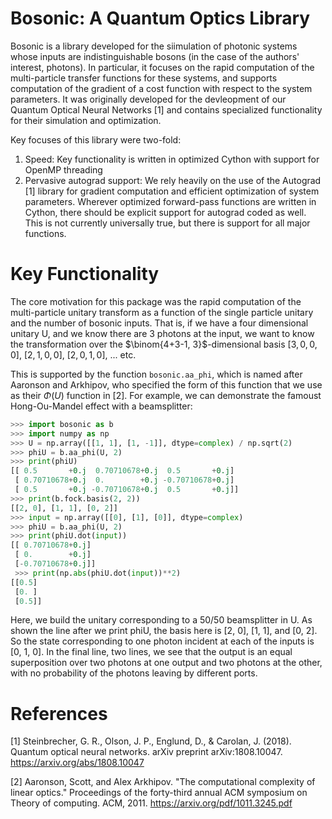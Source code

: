 # Bosonic: A Quantum Optics Library

Bosonic is a library developed for the siimulation of photonic systems whose
inputs are indistinguishable bosons (in the case of the authors' interest,
photons). In particular, it focuses on the rapid computation of the
multi-particle transfer functions for these systems, and supports computation
of the gradient of a cost function with respect to the system parameters.
It was originally developed for the devleopment of our Quantum Optical
Neural Networks [1] and contains specialized functionality for their
simulation and optimization.

Key focuses of this library were two-fold:

1. Speed: Key functionality is written in optimized Cython with support for
   OpenMP threading
2. Pervasive autograd support: We rely heavily on the use of the Autograd [1]
   library for gradient computation and efficient optimization of system
   parameters. Wherever optimized forward-pass functions are written in Cython,
   there should be explicit support for autograd coded as well. This is not
   currently universally true, but there is support for all major functions.
   

# Key Functionality

The core motivation for this package was the rapid computation of the multi-particle unitary transform as a function of the single particle unitary and the number of bosonic inputs. That is, if we have a four dimensional unitary U, and we know there are 3 photons at the input, we want to know the transformation over the $\binom{4+3-1, 3}$-dimensional basis $[3,0,0,0],~[2,1,0,0],~[2,0,1,0],~...$ etc.

This is supported by the function `bosonic.aa_phi`, which is named after
Aaronson and Arkhipov, who specified the form of this function that we use
as their $\Phi(U)$ function in [2]. For example, we can demonstrate the famoust
Hong-Ou-Mandel effect with a beamsplitter:

```python
>>> import bosonic as b
>>> import numpy as np
>>> U = np.array([[1, 1], [1, -1]], dtype=complex) / np.sqrt(2)
>>> phiU = b.aa_phi(U, 2)
>>> print(phiU)
[[ 0.5       +0.j  0.70710678+0.j  0.5       +0.j]
 [ 0.70710678+0.j  0.        +0.j -0.70710678+0.j]
 [ 0.5       +0.j -0.70710678+0.j  0.5       +0.j]]
>>> print(b.fock.basis(2, 2))
[[2, 0], [1, 1], [0, 2]]
>>> input = np.array([[0], [1], [0]], dtype=complex)
>>> phiU = b.aa_phi(U, 2)
>>> print(phiU.dot(input))
[[ 0.70710678+0.j]
 [ 0.        +0.j]
 [-0.70710678+0.j]]
 >>> print(np.abs(phiU.dot(input))**2)
[[0.5]
 [0. ]
 [0.5]]
```

Here, we build the unitary corresponding to a 50/50 beamsplitter in U. As shown
the line after we print phiU, the basis here is [2, 0], [1, 1], and [0, 2]. So
the state corresponding to one photon incident at each of the inputs is [0, 1, 0].
In the final line, two lines, we see that the output is an equal superposition over
two photons at one output and two photons at the other, with no probability of the
photons leaving by different ports. 


# References

[1] Steinbrecher, G. R., Olson, J. P., Englund, D., & Carolan, J. (2018). Quantum optical neural networks. arXiv preprint arXiv:1808.10047. https://arxiv.org/abs/1808.10047

[2] Aaronson, Scott, and Alex Arkhipov. "The computational complexity of linear optics." Proceedings of the forty-third annual ACM symposium on Theory of computing. ACM, 2011. https://arxiv.org/pdf/1011.3245.pdf
